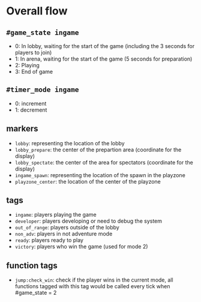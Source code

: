# Overall flow

## `#game_state ingame`
* 0: In lobby, waiting for the start of the game (including the 3 seconds for players to join)
* 1: In arena, waiting for the start of the game (5 seconds for preparation)
* 2: Playing
* 3: End of game

## `#timer_mode ingame`
* 0: increment
* 1: decrement

## markers
* `lobby`: representing the location of the lobby
* `lobby_prepare`: the center of the prepartion area (coordinate for the display)
* `lobby_spectate`: the center of the area for spectators (coordinate for the display)
* `ingame_spawn`: representing the location of the spawn in the playzone
* `playzone_center`: the location of the center of the playzone

## tags
* `ingame`: players playing the game
* `developer`: players developing or need to debug the system
* `out_of_range`: players outside of the lobby
* `non_adv`: players in not adventure mode
* `ready`: players ready to play
* `victory`: players who win the game (used for mode 2)

## function tags
* `jump:check_win`: check if the player wins in the current mode, all functions tagged with this tag would be called every tick when #game_state = 2